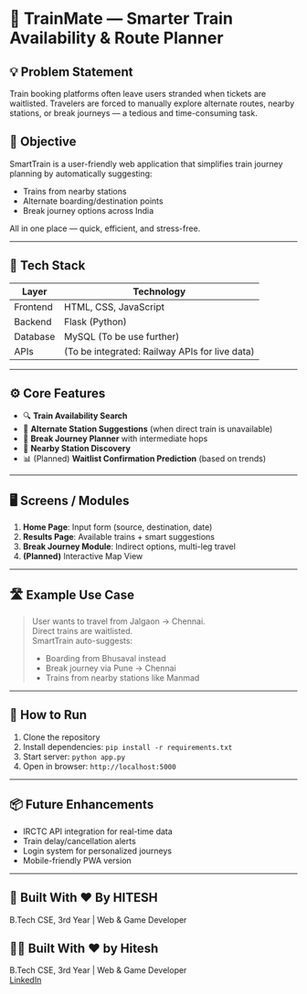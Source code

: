 # 🚆 TrainMate — Smarter Train Availability & Route Planner

## 💡 Problem Statement

Train booking platforms often leave users stranded when tickets are waitlisted. Travelers are forced to manually explore alternate routes, nearby stations, or break journeys — a tedious and time-consuming task.

## 🎯 Objective

SmartTrain is a user-friendly web application that simplifies train journey planning by automatically suggesting:
- Trains from nearby stations
- Alternate boarding/destination points
- Break journey options across India

All in one place — quick, efficient, and stress-free.

---

## 🔧 Tech Stack

| Layer       | Technology         |
|-------------|--------------------|
| Frontend    | HTML, CSS, JavaScript |
| Backend     | Flask (Python)     |
| Database    | MySQL (To be use further)          |
| APIs        | (To be integrated: Railway APIs for live data) |

---

## ⚙️ Core Features

- 🔍 **Train Availability Search**
- 🚉 **Alternate Station Suggestions** (when direct train is unavailable)
- 🔄 **Break Journey Planner** with intermediate hops
- 📍 **Nearby Station Discovery**
- 📊 (Planned) **Waitlist Confirmation Prediction** (based on trends)

---

## 🖥️ Screens / Modules

1. **Home Page**: Input form (source, destination, date)
2. **Results Page**: Available trains + smart suggestions
3. **Break Journey Module**: Indirect options, multi-leg travel
4. **(Planned)** Interactive Map View

---

## 🛣️ Example Use Case

> User wants to travel from Jalgaon → Chennai.  
> Direct trains are waitlisted.  
> SmartTrain auto-suggests:
> - Boarding from Bhusaval instead
> - Break journey via Pune → Chennai
> - Trains from nearby stations like Manmad

---

## 🚀 How to Run

1. Clone the repository
2. Install dependencies: `pip install -r requirements.txt`
3. Start server: `python app.py`
4. Open in browser: `http://localhost:5000`

---

## 📦 Future Enhancements

- IRCTC API integration for real-time data
- Train delay/cancellation alerts
- Login system for personalized journeys
- Mobile-friendly PWA version

---

## 🏁 Built With ❤️  By HITESH
B.Tech CSE, 3rd Year | Web & Game Developer
## 🧑‍💻 Built With ❤️ by Hitesh  
B.Tech CSE, 3rd Year | Web & Game Developer  
[LinkedIn](https://www.linkedin.com/in/hitesh-09) 


